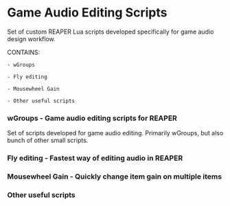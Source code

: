 
# Game Audio Editing Scripts

Set of custom REAPER Lua scripts developed specifically for game audio design workflow.

CONTAINS:

    - wGroups

    - Fly editing

    - Mousewheel Gain

    - Other useful scripts

### wGroups - Game audio editing scripts for REAPER

Set of scripts developed for game audio editing.
Primarily wGroups, but also bunch of other small scripts.


### Fly editing - Fastest way of editing audio in REAPER

### Mousewheel Gain - Quickly change item gain on multiple items

### Other useful scripts

